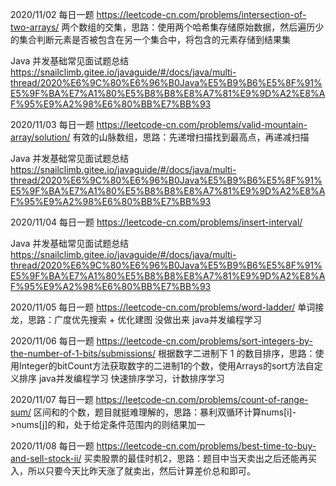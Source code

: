 2020/11/02
每日一题
https://leetcode-cn.com/problems/intersection-of-two-arrays/
两个数组的交集，思路：使用两个哈希集存储原始数据，然后遍历少的集合判断元素是否被包含在另一个集合中，将包含的元素存储到结果集

Java 并发基础常见面试题总结
https://snailclimb.gitee.io/javaguide/#/docs/java/multi-thread/2020%E6%9C%80%E6%96%B0Java%E5%B9%B6%E5%8F%91%E5%9F%BA%E7%A1%80%E5%B8%B8%E8%A7%81%E9%9D%A2%E8%AF%95%E9%A2%98%E6%80%BB%E7%BB%93

2020/11/03
每日一题
https://leetcode-cn.com/problems/valid-mountain-array/solution/
有效的山脉数组，思路：先递增扫描找到最高点，再递减扫描

Java 并发基础常见面试题总结
https://snailclimb.gitee.io/javaguide/#/docs/java/multi-thread/2020%E6%9C%80%E6%96%B0Java%E5%B9%B6%E5%8F%91%E5%9F%BA%E7%A1%80%E5%B8%B8%E8%A7%81%E9%9D%A2%E8%AF%95%E9%A2%98%E6%80%BB%E7%BB%93

2020/11/04
每日一题
https://leetcode-cn.com/problems/insert-interval/

Java 并发基础常见面试题总结
https://snailclimb.gitee.io/javaguide/#/docs/java/multi-thread/2020%E6%9C%80%E6%96%B0Java%E5%B9%B6%E5%8F%91%E5%9F%BA%E7%A1%80%E5%B8%B8%E8%A7%81%E9%9D%A2%E8%AF%95%E9%A2%98%E6%80%BB%E7%BB%93

2020/11/05
每日一题
https://leetcode-cn.com/problems/word-ladder/
单词接龙，思路：广度优先搜索 + 优化建图  没做出来
java并发编程学习

2020/11/06
每日一题
https://leetcode-cn.com/problems/sort-integers-by-the-number-of-1-bits/submissions/
根据数字二进制下 1 的数目排序，思路：使用Integer的bitCount方法获取数字的二进制1的个数，使用Arrays的sort方法自定义排序
java并发编程学习
快速排序学习，计数排序学习

2020/11/07
每日一题
https://leetcode-cn.com/problems/count-of-range-sum/
区间和的个数，题目就挺难理解的，思路：暴利双循环计算nums[i]->nums[j]的和，处于给定条件范围内的则结果加一

2020/11/08
每日一题
https://leetcode-cn.com/problems/best-time-to-buy-and-sell-stock-ii/
买卖股票的最佳时机2，思路：题目中当天卖出之后还能再买入，所以只要今天比昨天涨了就卖出，然后计算差价总和即可。

